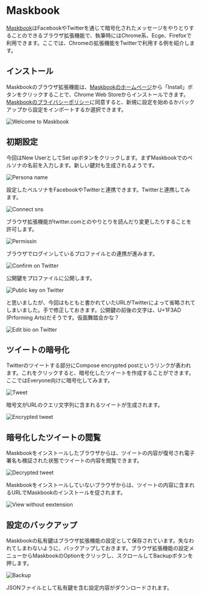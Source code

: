 # Maskbook
[Maskbook](https://maskbook.com/)はFacebookやTwitterを通じて暗号化されたメッセージをやりとりすることのできるブラウザ拡張機能で、執筆時にはChrome系、Ecge、Firefoxで利用できます。ここでは、Chromeの拡張機能をTwitterで利用する例を紹介します。

## インストール
Maskbookのブラウザ拡張機能は、[Maskbookのホームページ](https://maskbook.com/)から「Install」ボタンをクリックすることで、Chrome Web Storeからインストールできます。[Maskbookのプライバシーポリシー](https://legal.maskbook.com/maskbook/)に同意すると、新規に設定を始めるかバックアップから設定をインポートするか選択できます。

![Welcome to Maskbook](/maskbook-start.png)

## 初期設定
今回はNew UserとしてSet upボタンをクリックします。まずMaskbookでのペルソナの名前を入力します。新しい鍵対も生成されるようです。

![Persona name](/maskbook-persona.png)

設定したペルソナをFacebookやTwitterと連携できます。Twitterと連携してみます。

![Connect sns](/maskbook-connect.png)

ブラウザ拡張機能がtwitter.comとのやりとりを読んだり変更したりすることを許可します。

![Permissin](/maskbook-permission.png)

ブラウザでログインしているプロファイルとの連携が進みます。

![Confirm on Twitter](/maskbook-twitter-confirmation.png)

公開鍵をプロファイルに公開します。

![Public key on Twitter](/maskbook-twitter-pubkey.png)

と思いましたが、今回はもともと書かれていたURLがTwitterによって省略されてしまいました。手で修正しておきます。公開鍵の前後の文字は、U+1F3AD (Prforming Arts)だそうです。仮面舞踏会かな？

![Edit bio on Twitter](/maskbook-twitter-bio.png)

## ツイートの暗号化
Twitterのツイートする部分にCompose encrypted postというリンクが表われます。これをクリックすると、暗号化したツイートを作成することができます。ここではEveryone向けに暗号化してみます。

![Tweet](/maskbook-twitter-tweet.png)

暗号文がURLのクエリ文字列に含まれるツイートが生成されます。

![Encrypted tweet](/maskbook-twitter-encrypted.png)

## 暗号化したツイートの閲覧
Maskbookをインストールしたブラウザからは、ツイートの内容が復号され電子署名も検証された状態でツイートの内容を閲覧できます。

![Decrypted tweet](/maskbook-twitter-decrypted.png)

Maskbookをインストールしていないブラウザからは、ツイートの内容に含まれるURLでMaskbookのインストールを促されます。

![View without eextension](/maskbook-twitter-noinstall.png)

## 設定のバックアップ
Maskbookの私有鍵はブラウザ拡張機能の設定として保存されています。失なわれてしまわないように、バックアップしておきます。ブラウザ拡張機能の設定メニューからMaskbookのOptionをクリックし、スクロールしてBackupボタンを押します。

![Backup](/maskbook-backup.png)

JSONファイルとして私有鍵を含む設定内容がダウンロードされます。

